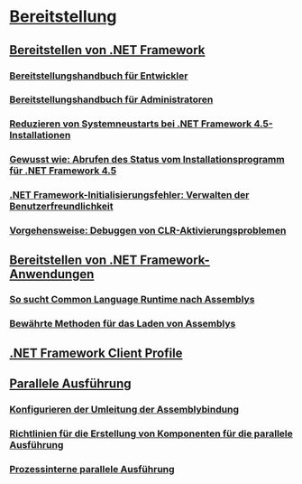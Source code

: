 # [Bereitstellung](index.md)
## [Bereitstellen von .NET Framework](deploying-the-net-framework.md)
### [Bereitstellungshandbuch für Entwickler](deployment-guide-for-developers.md)
### [Bereitstellungshandbuch für Administratoren](guide-for-administrators.md)
### [Reduzieren von Systemneustarts bei .NET Framework 4.5-Installationen](reducing-system-restarts.md)
### [Gewusst wie: Abrufen des Status vom Installationsprogramm für .NET Framework 4.5](how-to-get-progress-from-the-dotnet-installer.md)
### [.NET Framework-Initialisierungsfehler: Verwalten der Benutzerfreundlichkeit](initialization-errors-managing-the-user-experience.md)
### [Vorgehensweise: Debuggen von CLR-Aktivierungsproblemen](how-to-debug-clr-activation-issues.md)
## [Bereitstellen von .NET Framework-Anwendungen](net-framework-applications.md)
### [So sucht Common Language Runtime nach Assemblys](how-the-runtime-locates-assemblies.md)
### [Bewährte Methoden für das Laden von Assemblys](best-practices-for-assembly-loading.md)
## [.NET Framework Client Profile](client-profile.md)
## [Parallele Ausführung](side-by-side-execution.md)
### [Konfigurieren der Umleitung der Assemblybindung](configuring-assembly-binding-redirection.md)
### [Richtlinien für die Erstellung von Komponenten für die parallele Ausführung](guidelines-for-creating-components-for-side-by-side-execution.md)
### [Prozessinterne parallele Ausführung](in-process-side-by-side-execution.md)
